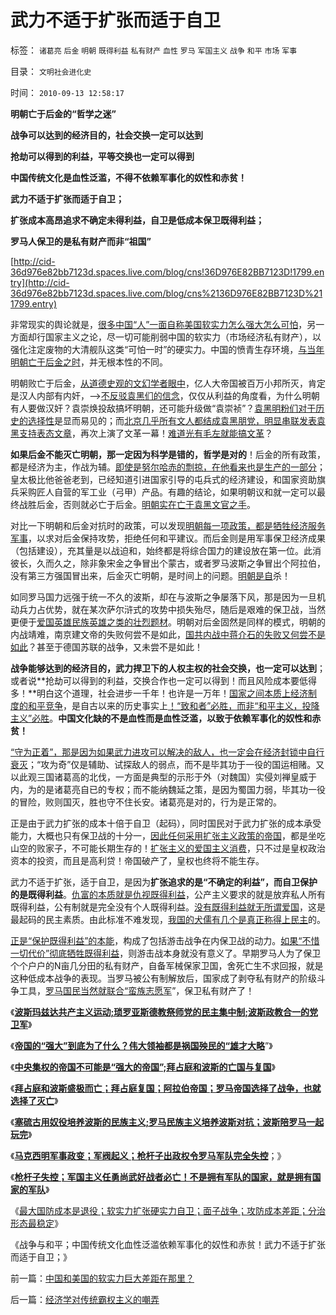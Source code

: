 # 武力不适于扩张而适于自卫

标签： `诸葛亮` `后金` `明朝` `既得利益` `私有财产` `血性` `罗马` `军国主义` `战争` `和平` `市场` `军事` 

目录： `文明社会进化史`

时间： `2010-09-13 12:58:17`

**明朝亡于后金的“哲学之迷”**

**战争可以达到的经济目的，社会交换一定可以达到**

**抢劫可以得到的利益，平等交换也一定可以得到**

**中国传统文化是血性泛滥，不得不依赖军事化的奴性和赤贫！**

**武力不适于扩张而适于自卫；**

**扩张成本高昂追求不确定未得利益，自卫是低成本保卫既得利益；**

**罗马人保卫的是私有财产而非“祖国”**

[http://cid-36d976e82bb7123d.spaces.live.com/blog/cns!36D976E82BB7123D!1799.entry](http://cid-36d976e82bb7123d.spaces.live.com/blog/cns%2136D976E82BB7123D%211799.entry)

非常现实的舆论就是，[很多中国“人”一面自称美国软实力怎么强大怎么可怕](../../../2010/9/13/中国和美国的软实力巨大差距在那里？.md)，另一方面却行国家主义之论，尽一切可能削弱中国的软实力（市场经济私有财产），以强化注定废物的大清舰队这类“可怕一时”的硬实力。中国的愤青生存环境，[与当年明朝亡于后金之时](../../../2010/9/7/战争转移危机矛盾不可能；中央集权强大是错觉.md)，并无根本性的不同。

明朝败亡于后金，[从道德史观的文幻学者眼中](../../../2009/8/22/刀笔吏之史诗与史实.md)，亿人大帝国被百万小邦所灭，肯定是汉人内部有内奸，——>[不反驳袁黑们的信念](../../../2009/12/14/不要和信念争论.md)，仅仅从利益的角度看，为什么明朝有人要做汉奸？袁崇焕投敌搞坏明朝，还可能升级做“袁崇祯”？[袁黑明粉们对于历史的选择性](../../../2010/7/14/大历史观，付里叶变换的采样之疑证和实证.md)是显而易见的；而[北京几乎所有文人都结成袁黑朋党，明显串联发表袁黑支持表态文章](../../../2008/11/8/凤凰卫视变成袁黑台，委实不智.md)，再次上演了文革一幕！[难道光有毛左就能搞文革](../../../2010/6/23/毛左真的姓“毛”吗.md)？

**如果后金不能灭亡明朝，那一定因为科学是错的，哲学是对的**！后金的所有政策，都是经济为主，作战为辅。[即使是努尔哈赤的剽掠，在他看来也是生产的一部分](../../../2010/5/11/抢劫的经济含义是生产，物质生产都是“抢劫”.md)；皇太极比他爸爸老到，已经知道引进国家引导的屯兵式的经济建设，和国家资助旗兵采购匠人自营的军工业（弓甲）产品。有趣的结论，如果明朝议和就一定可以最终战胜后金，否则就必亡于后金。[明朝实在亡于袁黑文官之手](../../../2010/8/27/明朝对华汉社会摧残远甚蒙古入侵.md)。

对比一下明朝和后金对抗时的政策，可以发现[明朝每一项政策，都是牺牲经济服务军事](../../../2010/7/4/国家主义没有经济危机，只有生存危机.md)，以求对后金保持攻势，拒绝任何和平建议。而后金则是用军事保卫经济成果（包括建设），充其量是以战迫和，始终都是将综合国力的建设放在第一位。此消彼长，久而久之，除非象宋金之争冒出个蒙古，或者罗马波斯之争冒出个阿拉伯，没有第三方强国冒出来，后金灭亡明朝，是时间上的问题。[明朝是自](../../../2009/2/1/国家兴亡，与军事无关.md)杀！

如同罗马国力远强于统一不久的波斯，却在与波斯之争屡落下风，那是因为一旦机动兵力占优势，就在某次萨尔浒式的攻势中损失殆尽，随后是艰难的保卫战，当然更便于[爱国英雄民族英雄之类的壮烈题材](../../../2008/10/26/让时间发生序列证明民族英雄袁崇焕.md)。明朝对后金固然是同样的模式，明朝的内战靖难，南京建文帝的失败何尝不是如此，[国共内战中蒋介石的失败又何尝不是如此](../../../2009/12/4/国民党“军”一直没有成型.md)？甚至于德国苏联的战争，又未尝不是如此！

**战争能够达到的经济目的，武力捍卫下的人权主权的社会交换，也一定可以达到**；或者说**抢劫可以得到的利益，交换合作也一定可以得到！而且风险成本要低得多！**明白这个道理，社会进步一千年！也许是一万年！[国家之间本质上经济制度的和平竞争](../../../2010/9/7/国家之间本质上是经济制度的和平竞争.md)，是自古以来的历史事实上[！“致和者”必胜，而非“和平主义，投降主义”必胜](../../../2010/3/10/军人牺牲是无私吗？.md)。**中国文化缺的不是血性而是血性泛滥，以致于依赖军事化的奴性和赤贫！**

[“守为正着”，那是因为如果武力进攻可以解决的敌人，也一定会在经济封锁中自行衰灭](../../../2010/4/6/文明之初军事不是主旋律；英雄历史地位是“无足轻重“.md)；“攻为奇”仅是辅助、试探敌人的弱点，而不是毕其功于一役的国运相赌。又以此观三国诸葛高的北伐，一方面是典型的示形于外（对魏国）实侵刘禅皇威于内，为的是诸葛亮自已的专权；而不能纳魏延之策，是因为蜀国力弱，毕其功一役的冒险，败则国灭，胜也守不住长安。诸葛亮是对的，行为是正常的。

正是由于武力扩张的成本十倍于自卫（起码），同时国民对于武力扩张的成本承受能力，大概也只有保卫战的十分一，[因此任何采用扩张主义政策的帝国](../../../2010/8/31/罗马皇帝的枪杆子是有代价的.md)，都是坐吃山空的败家子，不可能长期生存的！[扩张主义的爱国主义消费](../../../2010/1/11/当爱国成为一种消费.md)，只不过是皇权政治资本的投资，而且是高利贷！帝国破产了，皇权也终将不能生存。

武力不适于扩张，适于自卫，是因为**扩张追求的是“不确定的利益”，而自卫保护的是既得利益**。[仇富的本质就是仇视既得利益](http://cid-36d976e82bb7123d.spaces.live.com/blog/cns%2136D976E82BB7123D%211269.entry)，公产主义要求的就是放弃私人所有既得利益，公有制就是完全没有个人既得利益。[没有既得利益就无所谓爱国](../../../2010/5/17/爱国是民主国家的专利.md)，这是最起码的民主素质。由此标准不难发现，[我国的犬儒有几个是真正称得上民主](../../../2010/8/7/犬儒是原始的无政府主义，对战争和城邦的反思.md)的。

[正是“保护既得利益”的本能](../../../2009/2/28/与既得利益者合理妥协，就是争取和平.md)，构成了包括游击战争在内保卫战的动力。[如果“不惜一切代价”彻底牺牲既得利益](../../../2009/6/30/不惜一切代价牺牲全民族利益是卖国！叛国！.md)，则游击战本身就没有意义了。早期罗马人为了保卫个个户户的N亩几分田的私有财产，自备军械保家卫国，舍死亡生不求回报，就是这种低成本战争的表现。当罗马被公有制解放后，国家成了剥夺私有财产的阶级斗争工具，[罗马国民当然就联合“蛮族志愿军](../../../2010/8/29/公有制革命成功了，不缺信仰了，罗马帝国灭亡了.md)”，保卫私有财产了！

《[**波斯玛兹达共产主义运动;琐罗亚斯德教祭师党的民主集中制;波斯政教合一的党卫军**](../../../2010/9/10/波斯玛兹达共产主义运动;Zenoaster民主集中制.md)》

《[**帝国的“强大”到底为了什么？伟大领袖都是祸国殃民的“雄才大略**](../../../2010/9/10/帝国强大了，也就必然要灭亡了.md)”》

《[**中央集权的帝国不可能是“强大的帝国”;拜占庭和波斯的亡国与复国**](../../../2010/9/10/中央集权不可能是“强大的帝国”.md)》

《[**拜占庭和波斯盛极而亡；拜占庭复国；阿拉伯帝国；罗马帝国选择了战争，也就选择了灭亡**](../../../2010/9/10/拜占庭复国；罗马帝国选择了战争，也就选择了灭亡.md)》

《[**塞硫古用奴役培养波斯的民族主义;罗马民族主义培养波斯对抗；波斯陪罗马一起玩完**](../../../2010/9/11/罗马－波斯的民族主义，和美国.md)》

《[**马克西明军事政变；军阀起义；枪杆子出政权令罗马军队完全失控**](../../../2010/9/11/罗马军阀起义；枪杆子令帝国破产.md)；》

《[**枪杆子失控；军国主义任勇尚武好战者必亡！不是拥有军队的国家，就是拥有国家的军队**](../../../2010/9/11/罗马帝国：拥有军队的国家和拥有国家的军队.md)》

《[最大国防成本是退役；软实力扩张硬实力自卫；面子战争；攻防成本差距；分治形态最稳定](../../../2010/9/13/中国和美国的软实力巨大差距在那里？.md)》

《战争与和平；中国传统文化血性泛滥依赖军事化的奴性和赤贫！武力不适于扩张而适于自卫；》



前一篇：[中国和美国的软实力巨大差距在那里？](../../../2010/9/13/中国和美国的软实力巨大差距在那里？.md)

后一篇：[经济学对传统霸权主义的嘲弄](../../../2010/9/13/经济学对传统霸权主义的嘲弄.md)
